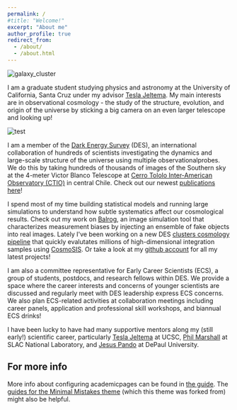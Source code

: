 ```yaml
---
permalink: /
#title: "Welcome!"
excerpt: "About me"
author_profile: true
redirect_from: 
  - /about/
  - /about.html
---
```


![galaxy_cluster](https://www.symmetrymagazine.org/sites/default/files/styles/2015_hero/public/images/standard/gravitational_lens-s.jpg?itok=be7uAR-G)

I am a graduate student studying physics and astronomy at the University of California, Santa Cruz under my advisor [Tesla Jeltema](http://scipp.ucsc.edu/~tesla/). My main interests are in observational cosmology - the study of the structure, evolution, and origin of the universe by sticking a big camera on an even larger telescope and looking up!

![test](../images/ctio_ledge_crop.png)

I am a member of the [Dark Energy Survey](https://www.darkenergysurvey.org/) (DES), an international collaboration of hundreds of scientists investigating the dynamics and large-scale structure of the universe using multiple observationalprobes. We do this by taking hundreds of thousands of images of the Southern sky at the 4-meter Victor Blanco Telescope at [Cerro Tololo Inter-American Observatory (CTIO)](http://www.ctio.noao.edu/noao/) in central Chile. Check out our newest [publications here](https://www.darkenergysurvey.org/news-and-results/publications/)!

I spend most of my time building statistical models and running large simulations to understand how subtle systematics affect our cosmological results. Check out my work on [Balrog](https://github.com/sweverett/Balrog-GalSim), an image simulation tool that characterizes measurement biases by injecting an ensemble of fake objects into real images. Lately I've been working on a new DES [clusters cosmology pipeline](https://bitbucket.org/mpaterno/y3_cluster_cpp/) that quickly evalutates millions of high-dimensional integration samples using [CosmoSIS](https://bitbucket.org/joezuntz/cosmosis/wiki/Home). Or take a look at my [github account](https://github.com/sweverett) for all my latest projects!

I am also a committee representative for Early Career Scientists (ECS), a group of students, postdocs, and research fellows within DES. We provide a space where the career interests and concerns of younger scientists are discussed and regularly meet with DES leadership express ECS concerns. We also plan ECS-related activities at collaboration meetings including career panels, application and professional skill workshops, and biannual ECS drinks!

I have been lucky to have had many supportive mentors along my (still early!) scientific career, particularly [Tesla Jeltema](https://scipp.ucsc.edu/~tesla/) at UCSC, [Phil Marshall](http://www.slac.stanford.edu/~pjm/Site/Welcome.html) at SLAC National Laboratory, and [Jesus Pando](https://csh.depaul.edu/faculty-staff/faculty-a-z/Pages/physics/jesus-pando.aspx) at DePaul University.

For more info
------
More info about configuring academicpages can be found in [the guide](https://academicpages.github.io/markdown/). The [guides for the Minimal Mistakes theme](https://mmistakes.github.io/minimal-mistakes/docs/configuration/) (which this theme was forked from) might also be helpful.
